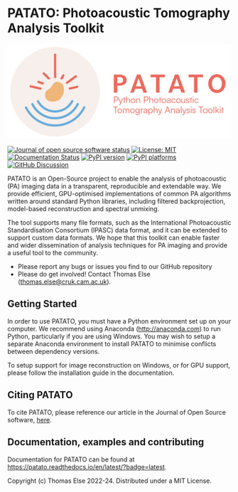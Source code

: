 # PATATO: Photoacoustic Tomography Analysis Toolkit

![Logo](https://github.com/BohndiekLab/patato/raw/main/docs/logos/PATATO%20Logo_1_Combination.png "Logo")

[![Journal of open source software status](https://joss.theoj.org/papers/456eaf591244858915ad8730dcbc19d7/status.svg)](https://joss.theoj.org/papers/456eaf591244858915ad8730dcbc19d7)
[![License: MIT](https://img.shields.io/badge/License-MIT-yellow.svg)](https://github.com/bohndieklab/patato/blob/main/LICENSE.MD)
[![Documentation Status][rtd-badge]][rtd-link]
[![PyPI version][pypi-version]][pypi-link]
[![PyPI platforms][pypi-platforms]][pypi-link]
[![GitHub Discussion][github-discussions-badge]][github-discussions-link]

<!-- [![Actions Status][actions-badge]][actions-link] -->

PATATO is an Open-Source project to enable the analysis of photoacoustic (PA)
imaging data in a transparent, reproducible and extendable way. We provide
efficient, GPU-optimised implementations of common PA algorithms written around
standard Python libraries, including filtered backprojection, model-based
reconstruction and spectral unmixing.

The tool supports many file formats, such as the International Photoacoustic
Standardisation Consortium (IPASC) data format, and it can be extended to
support custom data formats. We hope that this toolkit can enable faster and
wider dissemination of analysis techniques for PA imaging and provide a useful
tool to the community.

- Please report any bugs or issues you find to our GitHub repository
- Please do get involved! Contact Thomas Else (thomas.else@cruk.cam.ac.uk).

## Getting Started

In order to use PATATO, you must have a Python environment set up on your
computer. We recommend using Anaconda (http://anaconda.com) to run Python,
particularly if you are using Windows. You may wish to setup a separate Anaconda
environment to install PATATO to minimise conflicts between dependency versions.

To setup support for image reconstruction on Windows, or for GPU support, please
follow the installation guide in the documentation.

## Citing PATATO

To cite PATATO, please reference our article in the Journal of Open Source
software,
[here](https://joss.theoj.org/papers/456eaf591244858915ad8730dcbc19d7).

## Documentation, examples and contributing

Documentation for PATATO can be found at
https://patato.readthedocs.io/en/latest/?badge=latest.

Copyright (c) Thomas Else 2022-24. Distributed under a MIT License.

<!-- SPHINX-START -->

<!-- prettier-ignore-start -->
[actions-badge]:            https://github.com/BohndiekLab/PATATO/workflows/CI/badge.svg
[actions-link]:             https://github.com/BohndiekLab/PATATO/actions
[conda-badge]:              https://img.shields.io/conda/vn/conda-forge/PATATO
[conda-link]:               https://github.com/conda-forge/PATATO-feedstock
[github-discussions-badge]: https://img.shields.io/static/v1?label=Discussions&message=Ask&color=blue&logo=github
[github-discussions-link]:  https://github.com/BohndiekLab/PATATO/discussions
[pypi-link]:                https://pypi.org/project/PATATO/
[pypi-platforms]:           https://img.shields.io/pypi/pyversions/PATATO
[pypi-version]:             https://img.shields.io/pypi/v/PATATO
[rtd-badge]:                https://readthedocs.org/projects/PATATO/badge/?version=latest
[rtd-link]:                 https://PATATO.readthedocs.io/en/latest/?badge=latest

<!-- prettier-ignore-end -->
